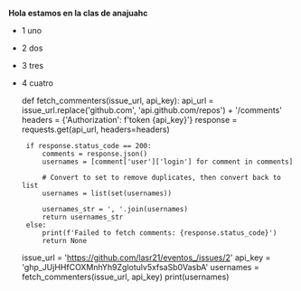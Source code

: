 **Hola estamos en la clas de anajuahc** 

 - 1 uno
 - 2 dos
 - 3 tres
 - 4 cuatro

    def fetch_commenters(issue_url, api_key):
        api_url = issue_url.replace('github.com', 'api.github.com/repos') + '/comments'
        headers = {'Authorization': f'token {api_key}'}
        response = requests.get(api_url, headers=headers)
        
        if response.status_code == 200:
            comments = response.json()
            usernames = [comment['user']['login'] for comment in comments]
            
            # Convert to set to remove duplicates, then convert back to list
            usernames = list(set(usernames))
            
            usernames_str = ', '.join(usernames)
            return usernames_str
        else:
            print(f'Failed to fetch comments: {response.status_code}')
            return None
    
    issue_url = 'https://github.com/lasr21/eventos_/issues/2'
    api_key = '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'
    usernames = fetch_commenters(issue_url, api_key)
    print(usernames)
